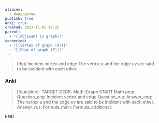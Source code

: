 ```yaml
---
aliases:
  - Инцидентны
publish: true
anki: true
created: 2023-11-01 17:25
parent:
  - "[[Adjacent in graph]]"
connected:
  - "[[Vertex of graph (V)]]"
  - "[[Edge of graph (E)]]"
---
```


> [!tip] Incident vertex and edge
> The vertex ${} u$ and the edge $uv$ are said to be incident with each other.

### Anki
> [!question]-
TARGET DECK: Math::Graph
START
Math prop
Question_eng: Incident vertex and edge
Question_rus: 
Answer_eng: The vertex ${} u$ and the edge $uv$ are said to be incident with each other.
Answer_rus: 
Formula_main: 
Formula_additional:
<!--ID: 1699130467965-->
END













